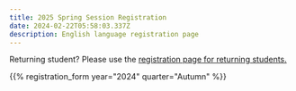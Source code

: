 ```yaml
---
title: 2025 Spring Session Registration
date: 2024-02-22T05:58:03.337Z
description: English language registration page
---
```

Returning student?  Please use the [registration page for returning students.](/registration_pages/reregister)

{{% registration_form year="2024" quarter="Autumn" %}}
